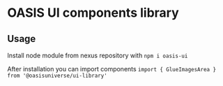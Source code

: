 # OASIS UI components library

## Usage
Install node module from nexus repository with `npm i oasis-ui`

After installation you can import components `import { GlueImagesArea } from '@oasisuniverse/ui-library'`

